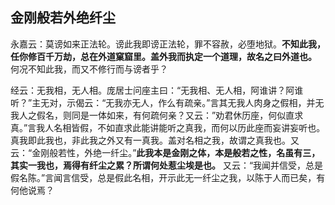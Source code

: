 ## 金刚般若外绝纤尘

永嘉云：莫谤如来正法轮。谤此我即谤正法轮，罪不容赦，必堕地狱。__不知此我，任你修百千万劫，总在外道窠窟里。盖外我而执定一个道理，故名之曰外道也。__ 何况不知此我，而又不修行而与谤者乎？

经云：无我相，无人相。庞居士问座主曰：“无我相、无人相，阿谁讲？阿谁听？”主无对，示偈云：“无我亦无人，作么有疏亲。”言其无我人肉身之假相，并无我人之假名，则同是一体如来，有何疏何亲？又云：”劝君休历座，何似直求真。”言我人名相皆假，不如直求此能讲能听之真我，而何以历此座而妄讲妄听也。真我即此我也，非此我之外又有一真我。盖对名相之我，故谓之真我也。又云：“金刚般若性，外绝一纤尘。”__此我本是金刚之体，本是般若之性，名虽有三，其实一我也，焉得有纤尘之累？所谓何处惹尘埃是也。__ 又云：“我闻并信受，总是假名陈。”言闻言信受，总是假此名相，开示此无一纤尘之我，以陈于人而已矣，有何他说焉？

